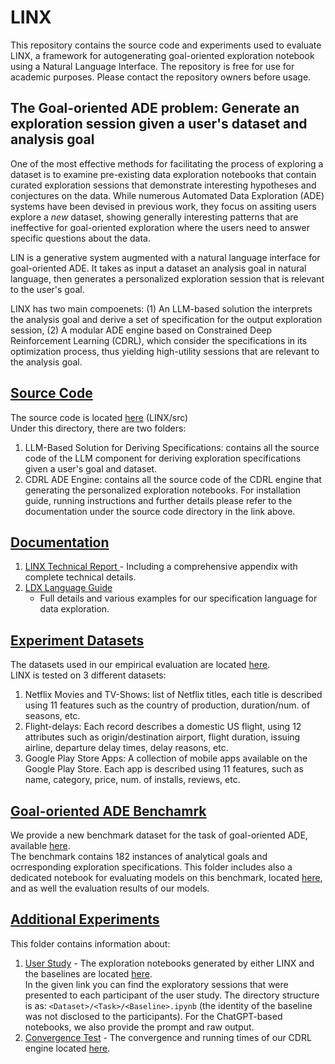 # LINX
This repository contains the source code and experiments used to evaluate LINX, a framework for autogenerating goal-oriented exploration notebook using a Natural Language Interface. 
The repository is free for use for academic purposes. Please contact the repository owners before usage.

## The Goal-oriented ADE problem: Generate an exploration session given a user's dataset and analysis goal
One of the most effective methods for facilitating the process of exploring a dataset is to examine pre-existing data exploration notebooks that contain curated exploration sessions that demonstrate interesting hypotheses and conjectures on the data. 
While numerous Automated Data Exploration (ADE) systems have been devised in previous work, they focus on assiting users explore a *new* dataset, showing generally interesting patterns that are ineffective for goal-oriented exploration where the users need to answer specific questions about the data. 

LIN is a generative system augmented with a natural language interface for goal-oriented ADE.
It takes as input a dataset an analysis goal in natural language, then generates a personalized exploration session that is relevant to the user's goal.

LINX has two main compoenets: (1) An LLM-based solution the interprets the analysis goal and derive a set of specification for the output exploration session, (2)  A modular ADE engine based on Constrained Deep Reinforcement Learning (CDRL), which consider the specifications in its optimization process, thus yielding high-utility sessions that are relevant to the analysis goal. 




## [Source Code](src)
The source code is located [here](src) (LINX/src) <br/>
Under this directory, there are two folders:
1. LLM-Based Solution for Deriving Specifications: contains all the source code of the LLM component for deriving exploration specifications given a user's goal and dataset.
2. CDRL ADE Engine: contains all the source code of the CDRL engine that generating the personalized exploration notebooks.
For installation guide, running instructions and further details please refer to the 
documentation under the source code directory in the link above.

## [Documentation](documentation)
1. [LINX Technical Report ](documentation/LINX_Full_Paper.pdf) - Including a comprehensive appendix with complete technical details.
2. [LDX Language Guide](documentation/LDX_User_Guide.pdf)
    - Full details and various examples for our specification language for data exploration. <br/>

## [Experiment Datasets](datasets)
The datasets used in our empirical evaluation are located [here](datasets). <br/>
LINX is tested on 3 different datasets:
1. Netflix Movies and TV-Shows: list of Netflix titles, each title is described using 11 features such as the country of production, duration/num. of seasons, etc.
2. Flight-delays: Each record describes a domestic US flight, using 12 attributes such as origin/destination airport, flight duration, issuing airline, departure delay times, delay reasons, etc.
3. Google Play Store Apps: A collection of mobile apps available on the Google Play Store. Each app is described using 11 features, such as name, category, price, num. of installs, reviews, etc.

## [Goal-oriented ADE Benchamrk](nl2ldx_benchmark)
We provide a new benchmark dataset for the task of goal-oriented ADE, available [here](<nl2ldx_benchmark/NL2LDX-benchmark.json>).  <br/>
The benchmark contains 182 instances of analytical goals and ocrresponding exploration specifications. 
This folder includes also a dedicated notebook for evaluating models on this benchmark, located [here](<nl2ldx_benchmark/evaulation/evaluation_notebook.ipynb>), 
and as well the evaluation results of our models.

## [Additional Experiments](additional_experiments)
This folder contains information about:
1. [User Study](additional_experiments/user_study) - The exploration notebooks generated by either LINX and the baselines are located [here](additional_experiments/user_study). <br/>
In the given link you can find the exploratory sessions that were presented to each participant of the user study.
The directory structure is as: `<Dataset>/<Task>/<Baseline>.ipynb` (the identity of the baseline was not disclosed to the participants).
For the ChatGPT-based notebooks, we also provide the prompt and raw output. 
2. [Convergence Test](additional_experiments/convergence) - The convergence and running times of our CDRL engine located [here](additional_experiments/convergence).


